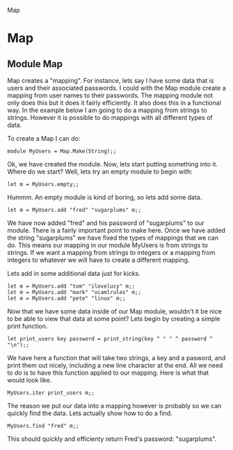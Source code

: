 Map

# Map
## Module Map
Map creates a "mapping". For instance, lets say I have some data that is
users and their associated passwords. I could with the Map module create
a mapping from user names to their passwords. The mapping module not
only does this but it does it fairly efficiently. It also does this in a
functional way. In the example below I am going to do a mapping from
strings to strings. However it is possible to do mappings with all
different types of data.

To create a Map I can do:

```tryocaml
module MyUsers = Map.Make(String);;
```
Ok, we have created the module. Now, lets start putting something into
it. Where do we start? Well, lets try an empty module to begin with:

```tryocaml
let m = MyUsers.empty;;
```
Hummm. An empty module is kind of boring, so lets add some data.

```tryocaml
let m = MyUsers.add "fred" "sugarplums" m;;
```
We have now added "fred" and his password of "sugarplums" to our module.
There is a fairly important point to make here. Once we have added the
string "sugarplums" we have fixed the types of mappings that we can do.
This means our mapping in our module MyUsers is from strings to strings.
If we want a mapping from strings to integers or a mapping from integers
to whatever we will have to create a different mapping.

Lets add in some additional data just for kicks.

```tryocaml
let m = MyUsers.add "tom" "ilovelucy" m;;
let m = MyUsers.add "mark" "ocamlrules" m;;
let m = MyUsers.add "pete" "linux" m;;
```
Now that we have some data inside of our Map module, wouldn't it be nice
to be able to view that data at some point? Lets begin by creating a
simple print function.

```tryocaml
let print_users key password = print_string(key ^ " " ^ password ^ "\n");;
```
We have here a function that will take two strings, a key and a pasword,
and print them out nicely, including a new line character at the end.
All we need to do is to have this function applied to our mapping. Here
is what that would look like.

```tryocaml
MyUsers.iter print_users m;;
```
The reason we put our data into a mapping however is probably so we can
quickly find the data. Lets actually show how to do a find.

```tryocaml
MyUsers.find "fred" m;;
```
This should quickly and efficienty return Fred's password: "sugarplums".


